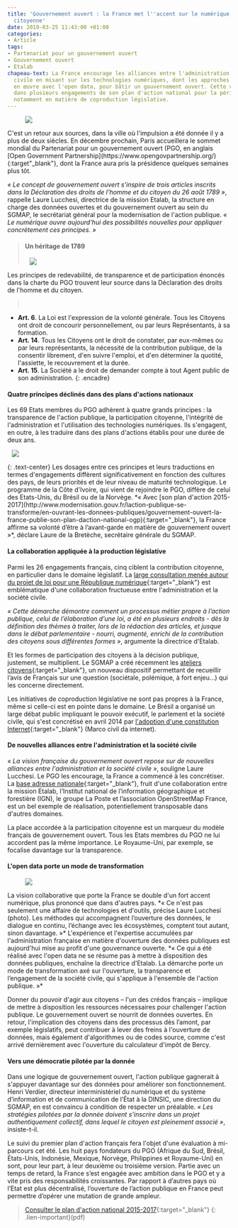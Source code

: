 ```yaml
---
title: 'Gouvernement ouvert : la France met l''accent sur le numérique et la contribution
  citoyenne'
date: 2019-03-25 11:43:00 +01:00
categories:
- Article
tags:
- Partenariat pour un gouvernement ouvert
- Gouvernement ouvert
- Etalab
chapeau-text: La France encourage les alliances entre l'administration et la société
  civile en misant sur les technologies numériques, dont les approches sont déjà mises
  en œuvre avec l'open data, pour bâtir un gouvernement ouvert. Cette volonté se traduit
  dans plusieurs engagements de son plan d'action national pour la période 2015-2017,
  notamment en matière de coproduction législative.
---
```


<figure class='image-left' style='width: 30%; margin-right: 10px;'>
<img src="/uploads/logo_ogp-4b4853.png"/>
</figure>
C'est un retour aux sources, dans la ville où l'impulsion a été donnée il y a plus de deux siècles. En décembre prochain, Paris accueillera le sommet mondial du Partenariat pour un gouvernement ouvert (PGO, en anglais [Open Government Partnership](https://www.opengovpartnership.org/){:target"_blank"}, dont la France aura pris la présidence quelques semaines plus tôt.

*« Le concept de gouvernement ouvert s'inspire de trois articles inscrits dans la Déclaration des droits de l'homme et du citoyen du 26 août 1789 »*, rappelle Laure Lucchesi, directrice de la mission Etalab, la structure en charge des données ouvertes et du gouvernement ouvert au sein du SGMAP, le secrétariat général pour la modernisation de l'action publique. *« Le numérique  ouvre aujourd’hui des possibilités nouvelles pour appliquer concrètement ces principes. »*

> #### Un héritage de 1789
> <figure class='image-right' style='width: 40%; margin-left: 10px;'><img src="/uploads/350px-le_barbier_dichiarazione_dei_diritti_delluomo.jpg"/></figure>
Les principes de redevabilité, de transparence et de participation énoncés dans la charte du PGO trouvent leur source dans la Déclaration des droits de l'homme et du citoyen.
> <br>
* **Art. 6**. La Loi est l'expression de la volonté générale. Tous les Citoyens ont droit de concourir personnellement, ou par leurs Représentants, à sa formation.
* **Art. 14**. Tous les Citoyens ont le droit de constater, par eux-mêmes ou par leurs représentants, la nécessité de la contribution publique, de la consentir librement, d'en suivre l'emploi, et d'en déterminer la quotité, l'assiette, le recouvrement et la durée.
* **Art. 15**. La Société a le droit de demander compte à tout Agent public de son administration.
{: .encadre}

#### Quatre principes déclinés dans des plans d'actions nationaux
Les 69 Etats membres du PGO adhèrent à quatre grands principes : la transparence de l'action publique, la participation citoyenne, l'intégrité de l'administration et l'utilisation des technologies numériques. Ils s'engagent, en outre, à les traduire dans des plans d'actions établis pour une durée de deux ans.
<figure class='image-centre' style='width: 60%; margin-right: 10px; margin-left: 10px;'><img src="/uploads/principes-pgo.png"/></figure>
{: .text-center}
Les dosages entre ces principes et leurs traductions en termes d'engagements diffèrent significativement en fonction des cultures des pays, de leurs priorités et de leur niveau de maturité technologique. Le programme de la Côte d'Ivoire, qui vient de rejoindre le PGO, diffère de celui des Etats-Unis, du Brésil ou de la Norvège. *« Avec [son plan d'action 2015-2017](http://www.modernisation.gouv.fr/laction-publique-se-transforme/en-ouvrant-les-donnees-publiques/gouvernement-ouvert-la-france-publie-son-plan-daction-national-ogp){:target="_blank"}, la France affirme sa volonté d’être à l’avant-garde en matière de gouvernement ouvert »*, déclare Laure de la Bretèche, secrétaire générale du SGMAP.

#### La collaboration appliquée à la production législative

Parmi les 26 engagements français, cinq ciblent la contribution citoyenne, en particulier dans le domaine législatif. La [large consultation menée autour du projet de loi pour une République numérique](https://www.modernisation.gouv.fr/outils-et-methodes-pour-transformer/la-loi-pour-une-republique-numerique-se-construit-avec-les-francais){:target="_blank"} est emblématique d'une collaboration fructueuse entre l'administration et la société civile.

*« Cette démarche démontre comment un processus métier propre à l’action publique, celui de l’élaboration d’une loi, a été en plusieurs endroits - dès la définition des thèmes à traiter, lors de la rédaction des articles, et jusque dans le débat parlementaire - nourri, augmenté, enrichi de la contribution des citoyens sous différentes formes »*, argumente la directrice d'Etalab.

Et les formes de participation des citoyens à la décision publique, justement, se multiplient. Le SGMAP a créé récemment les [ateliers citoyens](https://www.modernisation.gouv.fr/outils-et-methodes-pour-transformer/democratie-participative-des-ateliers-citoyens-pour-renforcer-la-participation-citoyenne){:target="_blank"}, un nouveau dispositif permettant de recueillir l’avis de Français sur une question (sociétale, polémique, à fort enjeu…) qui les concerne directement.

Les initiatives de coproduction législative ne sont pas propres à la France, même si celle-ci est en pointe dans le domaine. Le Brésil a organisé un large débat public impliquant le pouvoir exécutif, le parlement et la société civile, qui s'est concrétisé en avril 2014 par [l'adoption d'une constitution Internet](http://convention-s.fr/notes/la-nouvelle-loi-bresilienne-de-linternet-marco-civil-da-internet-un-cadre-de-principes-et-de-responsabilites/){:target="_blank"} (Marco civil da internet).

#### De nouvelles alliances entre l'administration et la société civile

*« La vision française du gouvernement ouvert repose sur de nouvelles alliances entre l'administration et la société civile »*, souligne Laure Lucchesi. Le PGO les encourage, la France a commencé à les concrétiser. La [base adresse nationale](https://www.modernisation.gouv.fr/outils-et-methodes-pour-transformer/la-france-lance-la-premiere-base-adresse-nationale-collaborative){:target="_blank"}, fruit d'une collaboration entre la mission Etalab, l’Institut national de l’information géographique et forestière (IGN), le groupe La Poste et l’association OpenStreetMap France, est un bel exemple de réalisation, potentiellement transposable dans d'autres domaines.

La place accordée à la participation citoyenne est un marqueur du modèle français de gouvernement ouvert. Tous les Etats membres du PGO ne lui accordent pas la même importance. Le Royaume-Uni, par exemple, se focalise davantage sur la transparence.

#### L'open data porte un mode de transformation 
<figure class='image-left' style='width: 40%; margin-right: 10px;'>
<img src="/uploads/laurelucchesi-500px.png"/>
</figure>
La vision collaborative que porte la France se double d'un fort accent numérique, plus prononcé que dans d'autres pays. *« Ce n'est pas seulement une affaire de technologies et d'outils, précise Laure Lucchesi (photo). Les méthodes qui accompagnent l’ouverture des données, le dialogue en continu, l’échange avec les écosystèmes, comptent tout autant, sinon davantage. »* L'expérience et l'expertise accumulées par l'administration française en matière d'ouverture des données publiques est aujourd'hui mise au profit d'une gouvernance ouverte. *« Ce qui a été réalisé avec l'open data ne se résume pas à mettre à disposition des données publiques, enchaîne la directrice d'Etalab. La démarche porte un mode de transformation axé sur l'ouverture, la transparence et l’engagement de la société civile, qui s'applique à l'ensemble de l'action publique. »*

Donner du pouvoir d'agir aux citoyens – l'un des crédos français – implique de mettre à disposition les ressources nécessaires pour challenger l'action publique. Le gouvernement ouvert se nourrit de données ouvertes. En retour, l'implication des citoyens dans des processus dès l’amont, par exemple législatifs, peut contribuer à lever des freins à l'ouverture de données, mais également d'algorithmes ou de codes source, comme c'est arrivé dernièrement avec l'ouverture du calculateur d'impôt de Bercy.

#### Vers une démocratie pilotée par la donnée

Dans une logique de gouvernement ouvert, l'action publique gagnerait à s'appuyer davantage  sur des données pour améliorer son fonctionnement. Henri Verdier, directeur interministériel du numérique et du système d’information et de communication de l’État à la DINSIC, une direction du SGMAP, en est convaincu à condition de respecter un préalable. *« Les stratégies pilotées par la donnée doivent s'inscrire dans un projet authentiquement collectif, dans lequel le citoyen est pleinement associé »*, insiste-t-il.

Le suivi du premier plan d'action français fera l'objet d'une évaluation à mi-parcours cet été. Les huit pays fondateurs du PGO (Afrique du Sud, Brésil, États-Unis, Indonésie, Mexique, Norvège, Philippines et Royaume-Uni) en sont, pour leur part, à leur deuxième ou troisième version. Partie avec un temps de retard, la France s’est engagée avec ambition dans le PGO et y a vite pris des responsabilités croissantes. Par rapport à d’autres pays où l’Etat est plus décentralisé, l’ouverture de l’action publique en France peut permettre d’opérer une mutation de grande ampleur.

> [Consulter le plan d'action national 2015-2017](https://www.modernisation.gouv.fr/sites/default/files/fichiers-attaches/pgo_plan_action_france_2015-2017_fr.pdf){:target="_blank"}
{: .lien-important}(pdf)

